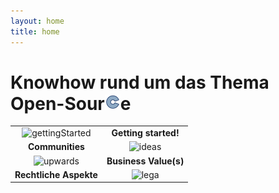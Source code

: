 ```yaml
---
layout: home
title: home
---
```

# Knowhow rund um das Thema Open-Sour![c](assets/img/open-code-logo-25x25.png)e

|                                                                                  |                                                                                      |
|:--------------------------------------------------------------------------------:|:--------------------------------------------------------------------------------:|
| ![gettingStarted](https://png.icons8.com/dotty/80/000000/launched-rocket.png)    | **Getting started!**                                                |
| **Communities**                                                                  | ![ideas](https://png.icons8.com/dotty/80/000000/network.png)                     |
| ![upwards](https://png.icons8.com/dotty/80/000000/bullish.png)                   | **Business Value(s)**                                                            |
| **Rechtliche Aspekte**                                                           | ![lega](https://png.icons8.com/dotty/80/000000/courthouse.png)                   |

